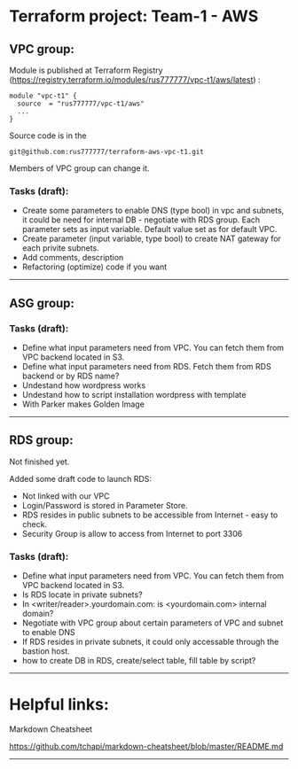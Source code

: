 # Terraform project: Team-1 - AWS



## VPC group:

Module is published at Terraform Registry (https://registry.terraform.io/modules/rus777777/vpc-t1/aws/latest) :
```
module "vpc-t1" {
  source  = "rus777777/vpc-t1/aws"
  ...
}
```

Source code is in the
```
git@github.com:rus777777/terraform-aws-vpc-t1.git
```
Members of VPC group can change it.


### Tasks (draft):

* Create some parameters to enable DNS (type bool) in vpc and subnets, it could be need for internal DB - negotiate with RDS group. Each parameter sets as input variable. Default value set as for default VPC.
* Create parameter (input variable, type bool) to create NAT gateway for each privite subnets.
* Add comments, description
* Refactoring (optimize) code if you want

- - -

## ASG group:

### Tasks (draft):

* Define what input parameters need from VPC. You can fetch them from VPC backend located in S3.
* Define what input parameters need from RDS. Fetch them from RDS backend or by RDS name?
* Undestand how wordpress works
* Undestand how to script installation wordpress with template
* With Parker makes Golden Image

- - -
## RDS group:

Not finished yet.

Added some draft code to launch RDS:

* Not linked with our VPC
* Login/Password is stored in Parameter Store.
* RDS resides in public subnets to be accessible from Internet - easy to check.
* Security Group is allow to access from Internet to port 3306


### Tasks (draft):
* Define what input parameters need from VPC. You can fetch them from VPC backend located in S3.
* Is RDS locate in private subnets?
* In <writer/reader>.yourdomain.com: is <yourdomain.com> internal domain?
* Negotiate with VPC group about certain parameters of VPC and subnet to enable DNS
* If RDS resides in private subnets, it could only accessable through the bastion host.
* how to create DB in RDS, create/select table, fill table by script?

- - -

# Helpful links:

Markdown Cheatsheet

https://github.com/tchapi/markdown-cheatsheet/blob/master/README.md


- - -

